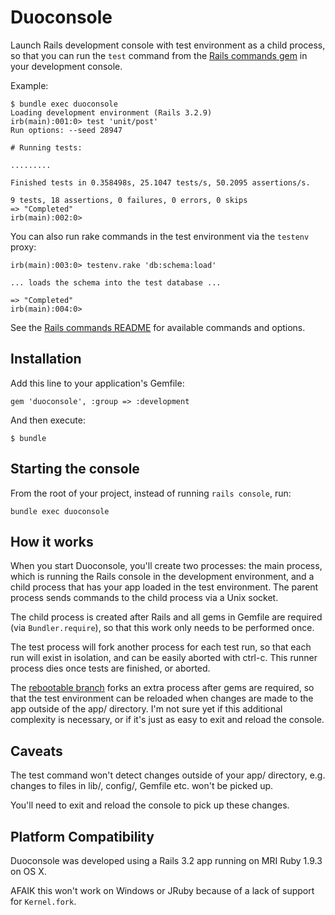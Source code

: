 Duoconsole
==========

Launch Rails development console with test environment as a child process, so that you can run the `test` command from the [Rails commands gem](https://github.com/rails/commands) in your development console.

Example:

    $ bundle exec duoconsole
    Loading development environment (Rails 3.2.9)
    irb(main):001:0> test 'unit/post'
    Run options: --seed 28947

    # Running tests:

    .........

    Finished tests in 0.358498s, 25.1047 tests/s, 50.2095 assertions/s.

    9 tests, 18 assertions, 0 failures, 0 errors, 0 skips
    => "Completed"
    irb(main):002:0>


You can also run rake commands in the test environment via the `testenv` proxy:

    irb(main):003:0> testenv.rake 'db:schema:load'

    ... loads the schema into the test database ...

    => "Completed"
    irb(main):004:0>

See the [Rails commands README](https://github.com/rails/commands/blob/master/README.md) for available commands and options.


Installation
------------

Add this line to your application's Gemfile:

    gem 'duoconsole', :group => :development

And then execute:

    $ bundle


Starting the console
--------------------
From the root of your project, instead of running `rails console`, run:

    bundle exec duoconsole


How it works
------------

When you start Duoconsole, you'll create two processes: the main process, which is running the Rails console in the development environment, and a child process that has your app loaded in the test environment. The parent process sends commands to the child process via a Unix socket.

The child process is created after Rails and all gems in Gemfile are required (via `Bundler.require`), so that this work only needs to be performed once.

The test process will fork another process for each test run, so that each run will exist in isolation, and can be easily aborted with ctrl-c. This runner process dies once tests are finished, or aborted.

The [rebootable branch](https://github.com/gbuesing/duoconsole/tree/rebootable) forks an extra process after gems are required, so that the test environment can be reloaded when changes are made to the app outside of the app/ directory. I'm not sure yet if this additional complexity is necessary, or if it's just as easy to exit and reload the console.


Caveats
-------
The test command won't detect changes outside of your app/ directory, e.g. changes to files in lib/, config/, Gemfile etc. won't be picked up.

You'll need to exit and reload the console to pick up these changes.


Platform Compatibility
----------------------
Duoconsole was developed using a Rails 3.2 app running on MRI Ruby 1.9.3 on OS X.

AFAIK this won't work on Windows or JRuby because of a lack of support for `Kernel.fork`.


